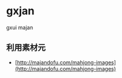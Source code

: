 gxjan
==================

gxui majan


## 利用素材元

- [http://majandofu.com/mahjong-images](http://majandofu.com/mahjong-images)
